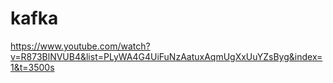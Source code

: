 # kafka
https://www.youtube.com/watch?v=R873BlNVUB4&list=PLyWA4G4UiFuNzAatuxAqmUgXxUuYZsByg&index=1&t=3500s
